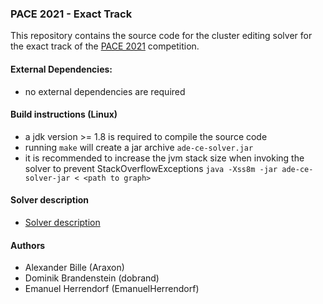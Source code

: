 ### PACE 2021 - Exact Track
This repository contains the source code for the cluster editing solver for the exact track
of the [PACE 2021](https://pacechallenge.org/2021/) competition.

#### External Dependencies:
* no external dependencies are required

#### Build instructions (Linux)
* a jdk version >= 1.8 is required to compile the source code
* running `make` will create a jar archive `ade-ce-solver.jar`
* it is recommended to increase the jvm stack size when invoking the solver to prevent StackOverflowExceptions `java -Xss8m -jar ade-ce-solver-jar < <path to graph>`

#### Solver description
* [Solver description](https://doi.org/10.5281/zenodo.4960094)

#### Authors
* Alexander Bille (Araxon)
* Dominik Brandenstein (dobrand)
* Emanuel Herrendorf (EmanuelHerrendorf)
